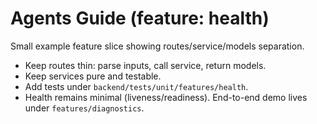 # Agents Guide (feature: health)

Small example feature slice showing routes/service/models separation.
- Keep routes thin: parse inputs, call service, return models.
- Keep services pure and testable.
- Add tests under `backend/tests/unit/features/health`.
- Health remains minimal (liveness/readiness). End-to-end demo lives under `features/diagnostics`.

